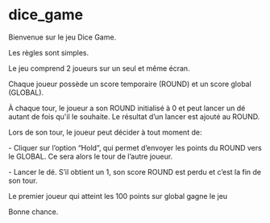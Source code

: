 # dice_game

<p>Bienvenue sur le jeu Dice Game.</p>
            <p>Les règles sont simples. </p>
            <p>Le jeu comprend 2 joueurs sur un seul et même écran.</p>
            <p>Chaque joueur possède un score temporaire (ROUND) et un score global (GLOBAL).</p>
            <p>À chaque tour, le joueur a son ROUND initialisé à 0 et peut lancer un dé autant de fois qu'il le souhaite. Le 
                résultat d’un lancer est ajouté au ROUND. </p>
            <p>Lors de son tour, le joueur peut décider à tout moment de:</p>
            <p>- Cliquer sur l’option “Hold”, qui permet d’envoyer les points du ROUND vers le GLOBAL. Ce sera alors le
                tour de l’autre joueur.</p>
            <p>
                - Lancer le dé. S’il obtient un 1, son score ROUND est perdu et c’est la fin de son tour.</p>
                <p>Le premier joueur qui atteint les 100 points sur global gagne le jeu</p>
            <p>Bonne chance.</p>
